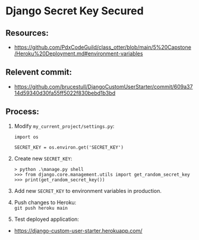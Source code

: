 # Django Secret Key Secured

## Resources:

* https://github.com/PdxCodeGuild/class_otter/blob/main/5%20Capstone/Heroku%20Deployment.md#environment-variables

## Relevent commit:
* https://github.com/brucestull/DjangoCustomUserStarter/commit/609a3714d59340d30fa55ff5022f830bebd1b3bd

## Process:

1. Modify `my_current_project/settings.py`:  
    ```
    import os

    SECRET_KEY = os.environ.get('SECRET_KEY')
    ```

1. Create new `SECRET_KEY`:  
    ```
    > python .\manage.py shell
    >>> from django.core.management.utils import get_random_secret_key
    >>> print(get_random_secret_key())
    ```

1. Add new `SECRET_KEY` to environment variables in production.

1. Push changes to Heroku:  
`git push heroku main`

1. Test deployed application:  
* https://django-custom-user-starter.herokuapp.com/

